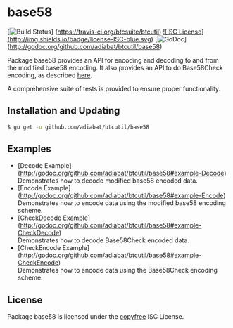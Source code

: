 base58
==========

[![Build Status](http://img.shields.io/travis/btcsuite/btcutil.svg)]
(https://travis-ci.org/btcsuite/btcutil) [![ISC License]
(http://img.shields.io/badge/license-ISC-blue.svg)](http://copyfree.org)
[![GoDoc](https://godoc.org/github.com/adiabat/btcutil/base58?status.png)]
(http://godoc.org/github.com/adiabat/btcutil/base58)

Package base58 provides an API for encoding and decoding to and from the
modified base58 encoding.  It also provides an API to do Base58Check encoding,
as described [here](https://en.bitcoin.it/wiki/Base58Check_encoding).

A comprehensive suite of tests is provided to ensure proper functionality.

## Installation and Updating

```bash
$ go get -u github.com/adiabat/btcutil/base58
```

## Examples

* [Decode Example]
  (http://godoc.org/github.com/adiabat/btcutil/base58#example-Decode)  
  Demonstrates how to decode modified base58 encoded data.
* [Encode Example]
  (http://godoc.org/github.com/adiabat/btcutil/base58#example-Encode)  
  Demonstrates how to encode data using the modified base58 encoding scheme.
* [CheckDecode Example]
  (http://godoc.org/github.com/adiabat/btcutil/base58#example-CheckDecode)  
  Demonstrates how to decode Base58Check encoded data.
* [CheckEncode Example]
  (http://godoc.org/github.com/adiabat/btcutil/base58#example-CheckEncode)  
  Demonstrates how to encode data using the Base58Check encoding scheme.

## License

Package base58 is licensed under the [copyfree](http://copyfree.org) ISC
License.
